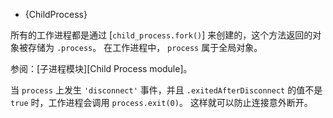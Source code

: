 <!-- YAML
added: v0.7.0
-->

* {ChildProcess}

所有的工作进程都是通过 [`child_process.fork()`] 来创建的，这个方法返回的对象被存储为 `.process`。
在工作进程中， `process` 属于全局对象。

参阅：[子进程模块][Child Process module]。

当 `process` 上发生 `'disconnect'` 事件，并且 `.exitedAfterDisconnect` 的值不是 `true` 时，工作进程会调用 `process.exit(0)`。
这样就可以防止连接意外断开。

